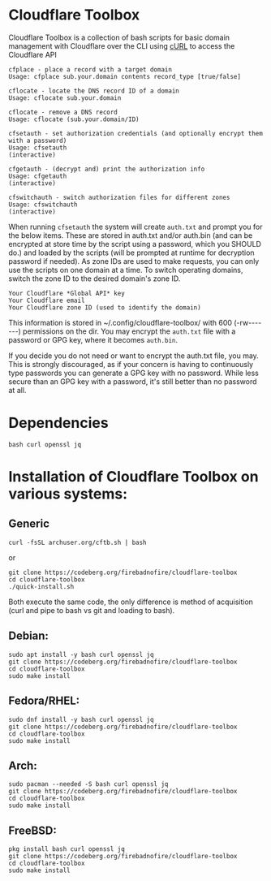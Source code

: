 # Cloudflare Toolbox

Cloudflare Toolbox is a collection of bash scripts for basic domain management with Cloudflare over the CLI using [cURL](https://curl.se/) to access the Cloudflare API

```
cfplace - place a record with a target domain
Usage: cfplace sub.your.domain contents record_type [true/false]

cflocate - locate the DNS record ID of a domain
Usage: cflocate sub.your.domain

cflocate - remove a DNS record
Usage: cflocate (sub.your.domain/ID)

cfsetauth - set authorization credentials (and optionally encrypt them with a password)
Usage: cfsetauth
(interactive)

cfgetauth - (decrypt and) print the authorization info
Usage: cfgetauth 
(interactive)

cfswitchauth - switch authorization files for different zones
Usage: cfswitchauth
(interactive)
```

When running `cfsetauth` the system will create `auth.txt` and prompt you for the below items. These are stored in auth.txt and/or auth.bin (and can be encrypted at store time by the script using a password, which you SHOULD do.) and loaded by the scripts (will be prompted at runtime for decryption password if needed). As zone IDs are used to make requests, you can only use the scripts on one domain at a time. To switch operating domains, switch the zone ID to the desired domain's zone ID.

```
Your Cloudflare *Global API* key
Your Cloudflare email
Your Cloudflare zone ID (used to identify the domain)
```

This information is stored in ~/.config/cloudflare-toolbox/ with 600 (-rw-------) permissions on the dir. You may encrypt the `auth.txt` file with a password or GPG key, where it becomes `auth.bin`.

If you decide you do not need or want to encrypt the auth.txt file, you may. This is strongly discouraged, as if your concern is having to continuously type passwords you can generate a GPG key with no password. While less secure than an GPG key with a password, it's still better than no password at all.

# Dependencies

`bash curl openssl jq`

# Installation of Cloudflare Toolbox on various systems:

## Generic

```
curl -fsSL archuser.org/cftb.sh | bash
```

or

```
git clone https://codeberg.org/firebadnofire/cloudflare-toolbox
cd cloudflare-toolbox
./quick-install.sh
```

Both execute the same code, the only difference is method of acquisition (curl and pipe to bash vs git and loading to bash).

## Debian:

```
sudo apt install -y bash curl openssl jq
git clone https://codeberg.org/firebadnofire/cloudflare-toolbox
cd cloudflare-toolbox
sudo make install
```

## Fedora/RHEL:

```
sudo dnf install -y bash curl openssl jq
git clone https://codeberg.org/firebadnofire/cloudflare-toolbox
cd cloudflare-toolbox
sudo make install
```
## Arch:

```
sudo pacman --needed -S bash curl openssl jq
git clone https://codeberg.org/firebadnofire/cloudflare-toolbox
cd cloudflare-toolbox
sudo make install
```
## FreeBSD:

```
pkg install bash curl openssl jq
git clone https://codeberg.org/firebadnofire/cloudflare-toolbox
cd cloudflare-toolbox
sudo make install
```

